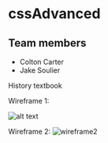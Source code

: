 # cssAdvanced

## Team members
- Colton Carter
- Jake Soulier

History textbook


Wireframe 1:

![alt text](https://github.com/jakesoulier/cssAdvanced/assets/97404870/64be1fd0-367d-49de-bfb5-4889e3ddf33f)

Wireframe 2:
![wireframe2](https://github.com/jakesoulier/cssAdvanced/assets/97404870/4800b25d-0c14-4b0f-8a0e-d4bf03728e5f)
